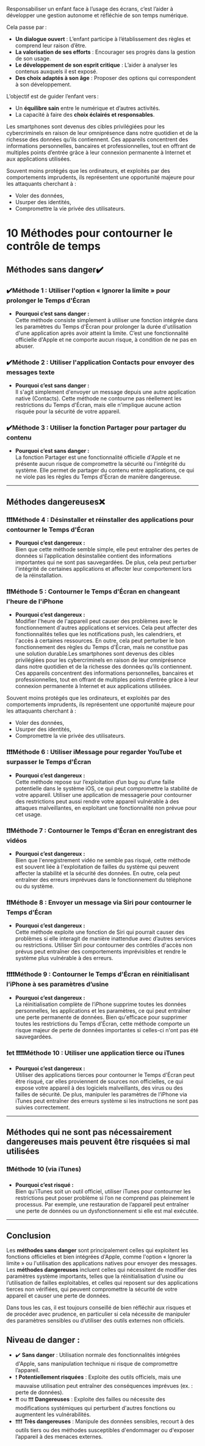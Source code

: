 Responsabiliser un enfant face à l’usage des écrans, c’est l’aider à développer une gestion autonome et réfléchie de son temps numérique. 

Cela passe par :
- **Un dialogue ouvert** : L’enfant participe à l’établissement des règles et comprend leur raison d’être.  
- **La valorisation de ses efforts** : Encourager ses progrès dans la gestion de son usage.  
- **Le développement de son esprit critique** : L’aider à analyser les contenus auxquels il est exposé.  
- **Des choix adaptés à son âge** : Proposer des options qui correspondent à son développement.

L’objectif est de guider l’enfant vers :
- Un **équilibre sain** entre le numérique et d’autres activités.  
- La capacité à faire des **choix éclairés et responsables**.

Les smartphones sont devenus des cibles privilégiées pour les cybercriminels en raison de leur omniprésence dans notre quotidien et de la richesse des données qu’ils contiennent. Ces appareils concentrent des informations personnelles, bancaires et professionnelles, tout en offrant de multiples points d’entrée grâce à leur connexion permanente à Internet et aux applications utilisées. 

Souvent moins protégés que les ordinateurs, et exploités par des comportements imprudents, ils représentent une opportunité majeure pour les attaquants cherchant à :
- Voler des données,
- Usurper des identités,
- Compromettre la vie privée des utilisateurs.


# 10 Méthodes pour contourner le contrôle de temps

## Méthodes sans danger&#10004;&#65039;

### &#10004;&#65039;Méthode 1 : Utiliser l'option « Ignorer la limite » pour prolonger le Temps d'Écran
- **Pourquoi c’est sans danger :**  
  Cette méthode consiste simplement à utiliser une fonction intégrée dans les paramètres du Temps d'Écran pour prolonger la durée d'utilisation d'une application après avoir atteint la limite. C’est une fonctionnalité officielle d'Apple et ne comporte aucun risque, à condition de ne pas en abuser.

### &#10004;&#65039;Méthode 2 : Utiliser l'application Contacts pour envoyer des messages texte
- **Pourquoi c’est sans danger :**  
  Il s'agit simplement d'envoyer un message depuis une autre application native (Contacts). Cette méthode ne contourne pas réellement les restrictions du Temps d'Écran, mais elle n'implique aucune action risquée pour la sécurité de votre appareil.

### &#10004;&#65039;Méthode 3 : Utiliser la fonction Partager pour partager du contenu
- **Pourquoi c’est sans danger :**  
  La fonction Partager est une fonctionnalité officielle d'Apple et ne présente aucun risque de compromettre la sécurité ou l'intégrité du système. Elle permet de partager du contenu entre applications, ce qui ne viole pas les règles du Temps d'Écran de manière dangereuse.

---

## Méthodes dangereuses&#10060;

### &#10071;&#10071;&#10071;Méthode 4 : Désinstaller et réinstaller des applications pour contourner le Temps d'Écran
- **Pourquoi c’est dangereux :**  
  Bien que cette méthode semble simple, elle peut entraîner des pertes de données si l’application désinstallée contient des informations importantes qui ne sont pas sauvegardées. De plus, cela peut perturber l'intégrité de certaines applications et affecter leur comportement lors de la réinstallation.

### &#10071;&#10071;Méthode 5 : Contourner le Temps d'Écran en changeant l'heure de l'iPhone
- **Pourquoi c’est dangereux :**  
  Modifier l'heure de l'appareil peut causer des problèmes avec le fonctionnement d'autres applications et services. Cela peut affecter des fonctionnalités telles que les notifications push, les calendriers, et l'accès à certaines ressources. En outre, cela peut perturber le bon fonctionnement des règles du Temps d'Écran, mais ne constitue pas une solution durable.Les smartphones sont devenus des cibles privilégiées pour les cybercriminels en raison de leur omniprésence dans notre quotidien et de la richesse des données qu’ils contiennent. Ces appareils concentrent des informations personnelles, bancaires et professionnelles, tout en offrant de multiples points d’entrée grâce à leur connexion permanente à Internet et aux applications utilisées. 

Souvent moins protégés que les ordinateurs, et exploités par des comportements imprudents, ils représentent une opportunité majeure pour les attaquants cherchant à :
- Voler des données,
- Usurper des identités,
- Compromettre la vie privée des utilisateurs.



### &#10071;&#10071;&#10071;Méthode 6 : Utiliser iMessage pour regarder YouTube et surpasser le Temps d'Écran
- **Pourquoi c’est dangereux :**  
  Cette méthode repose sur l’exploitation d’un bug ou d’une faille potentielle dans le système iOS, ce qui peut compromettre la stabilité de votre appareil. Utiliser une application de messagerie pour contourner des restrictions peut aussi rendre votre appareil vulnérable à des attaques malveillantes, en exploitant une fonctionnalité non prévue pour cet usage.

### &#10071;&#10071;Méthode 7 : Contourner le Temps d'Écran en enregistrant des vidéos
- **Pourquoi c’est dangereux :**  
  Bien que l'enregistrement vidéo ne semble pas risqué, cette méthode est souvent liée à l'exploitation de failles du système qui peuvent affecter la stabilité et la sécurité des données. En outre, cela peut entraîner des erreurs imprévues dans le fonctionnement du téléphone ou du système.

### &#10071;&#10071;Méthode 8 : Envoyer un message via Siri pour contourner le Temps d'Écran
- **Pourquoi c’est dangereux :**  
  Cette méthode exploite une fonction de Siri qui pourrait causer des problèmes si elle interagit de manière inattendue avec d’autres services ou restrictions. Utiliser Siri pour contourner des contrôles d'accès non prévus peut entraîner des comportements imprévisibles et rendre le système plus vulnérable à des erreurs.

### &#10071;&#10071;&#10071;&#10071;Méthode 9 : Contourner le Temps d'Écran en réinitialisant l’iPhone à ses paramètres d’usine
- **Pourquoi c’est dangereux :**  
  La réinitialisation complète de l’iPhone supprime toutes les données personnelles, les applications et les paramètres, ce qui peut entraîner une perte permanente de données. Bien qu'efficace pour supprimer toutes les restrictions du Temps d'Écran, cette méthode comporte un risque majeur de perte de données importantes si celles-ci n'ont pas été sauvegardées.

### &#10071;et &#10071;&#10071;&#10071;&#10071;Méthode 10 : Utiliser une application tierce ou iTunes
- **Pourquoi c’est dangereux :**  
  Utiliser des applications tierces pour contourner le Temps d'Écran peut être risqué, car elles proviennent de sources non officielles, ce qui expose votre appareil à des logiciels malveillants, des virus ou des failles de sécurité. De plus, manipuler les paramètres de l’iPhone via iTunes peut entraîner des erreurs système si les instructions ne sont pas suivies correctement.

---

## Méthodes qui ne sont pas nécessairement dangereuses mais peuvent être risquées si mal utilisées

### &#10071;Méthode 10 (via iTunes)
- **Pourquoi c’est risqué :**  
  Bien qu'iTunes soit un outil officiel, utiliser iTunes pour contourner les restrictions peut poser problème si l’on ne comprend pas pleinement le processus. Par exemple, une restauration de l’appareil peut entraîner une perte de données ou un dysfonctionnement si elle est mal exécutée.

---

## Conclusion

Les **méthodes sans danger** sont principalement celles qui exploitent les fonctions officielles et bien intégrées d'Apple, comme l'option « Ignorer la limite » ou l'utilisation des applications natives pour envoyer des messages.  
Les **méthodes dangereuses** incluent celles qui nécessitent de modifier des paramètres système importants, telles que la réinitialisation d'usine ou l’utilisation de failles exploitables, et celles qui reposent sur des applications tierces non vérifiées, qui peuvent compromettre la sécurité de votre appareil et causer une perte de données.  

Dans tous les cas, il est toujours conseillé de bien réfléchir aux risques et de procéder avec prudence, en particulier si cela nécessite de manipuler des paramètres sensibles ou d’utiliser des outils externes non officiels.

## Niveau de danger :
- ✔️ **Sans danger** : Utilisation normale des fonctionnalités intégrées d'Apple, sans manipulation technique ni risque de compromettre l’appareil.
- ❗ **Potentiellement risquées** : Exploite des outils officiels, mais une mauvaise utilisation peut entraîner des conséquences imprévues (ex. : perte de données).
- ❗❗ ou ❗❗❗ **Dangereuses** : Exploite des failles ou nécessite des modifications systémiques qui perturbent d'autres fonctions ou augmentent les vulnérabilités.
- ❗❗❗❗ **Très dangereuses** : Manipule des données sensibles, recourt à des outils tiers ou des méthodes susceptibles d'endommager ou d'exposer l’appareil à des menaces externes.
